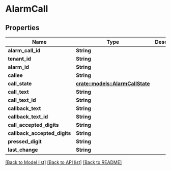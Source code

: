# AlarmCall

## Properties

Name | Type | Description | Notes
------------ | ------------- | ------------- | -------------
**alarm_call_id** | **String** |  | 
**tenant_id** | **String** |  | 
**alarm_id** | **String** |  | 
**callee** | **String** |  | 
**call_state** | [**crate::models::AlarmCallState**](AlarmCallState.md) |  | 
**call_text** | **String** |  | 
**call_text_id** | **String** |  | 
**callback_text** | **String** |  | 
**callback_text_id** | **String** |  | 
**call_accepted_digits** | **String** |  | 
**callback_accepted_digits** | **String** |  | 
**pressed_digit** | **String** |  | 
**last_change** | **String** |  | 

[[Back to Model list]](../README.md#documentation-for-models) [[Back to API list]](../README.md#documentation-for-api-endpoints) [[Back to README]](../README.md)



